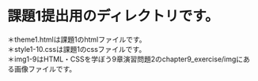 # 課題1提出用のディレクトリです。
＊theme1.htmlは課題1のhtmlファイルです。  
＊style1-10.cssは課題1のcssファイルです。  
＊img1-9はHTML・CSSを学ぼう9章演習問題2のchapter9_exercise/imgにある画像ファイルです。